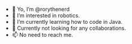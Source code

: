 - 👋 Yo, I’m @rorythenerd
- 👀 I’m interested in robotics.
- 🌱 I’m currently learning how to code in Java.
- 💞️ Currently not looking for any collaborations.
- 📫 No need to reach me.

<!---
rorythenerd/rorythenerd is a ✨ special ✨ repository because its `README.md` (this file) appears on your GitHub profile.
You can click the Preview link to take a look at your changes.
--->
